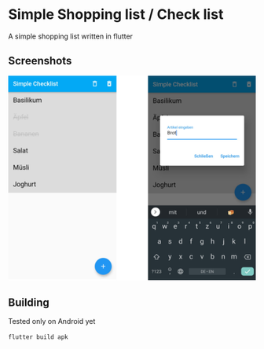 # Simple Shopping list / Check list

A simple shopping list written in flutter

## Screenshots
![overview](./screenshots/simple_shoppinglist.jpg)

## Building
Tested only on Android yet

```flutter build apk```

